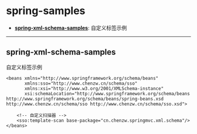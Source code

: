 # spring-samples


- **[spring-xml-schema-samples](spring-xml-samples/spring-xml-schema-samples)**: 自定义标签示例


---
## spring-xml-schema-samples

自定义标签示例

```
<beans xmlns="http://www.springframework.org/schema/beans"
       xmlns:sso="http://www.chenzw.cn/schema/sso"
       xmlns:xsi="http://www.w3.org/2001/XMLSchema-instance"
       xsi:schemaLocation="http://www.springframework.org/schema/beans http://www.springframework.org/schema/beans/spring-beans.xsd http://www.chenzw.cn/schema/sso http://www.chenzw.cn/schema/sso.xsd">

    <!-- 自定义扫描器 -->
    <sso:template-scan base-package="cn.chenzw.springmvc.xml.schema"/>
</beans>
```